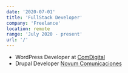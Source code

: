 ```yaml
---
date: '2020-07-01'
title: 'FullStack Developer'
company: 'Freelance'
location: remote
range: 'July 2020 - present'
url: '/'
---
```


- WordPress Developer at [ComDigital](https://comdigitalcr.com/)
- Drupal Developer [Novum Comunicaciones](http://novumcomunicaciones.com/)
